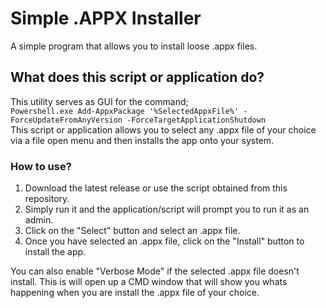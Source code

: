 # Simple .APPX Installer
A simple program that allows you to install loose .appx files.
## What does this script or application do?
This utility serves as GUI for the command;  
`Powershell.exe Add-AppxPackage '%SelectedAppxFile%' -ForceUpdateFromAnyVersion -ForceTargetApplicationShutdown`  
This script or application allows you to select any .appx file of your choice via a file open menu and then installs the app onto your system.

### How to use?
1. Download the latest release or use the script obtained from this repository.
2. Simply run it and the application/script will prompt you to run it as an admin.
3. Click on the "Select" button and select an .appx file.
4. Once you have selected an .appx file, click on the "Install" button to install the app. 
 
You can also enable "Verbose Mode" if the selected .appx file doesn't install. This is will open up a CMD window that will show you whats happening when you are install the .appx file of your choice.

